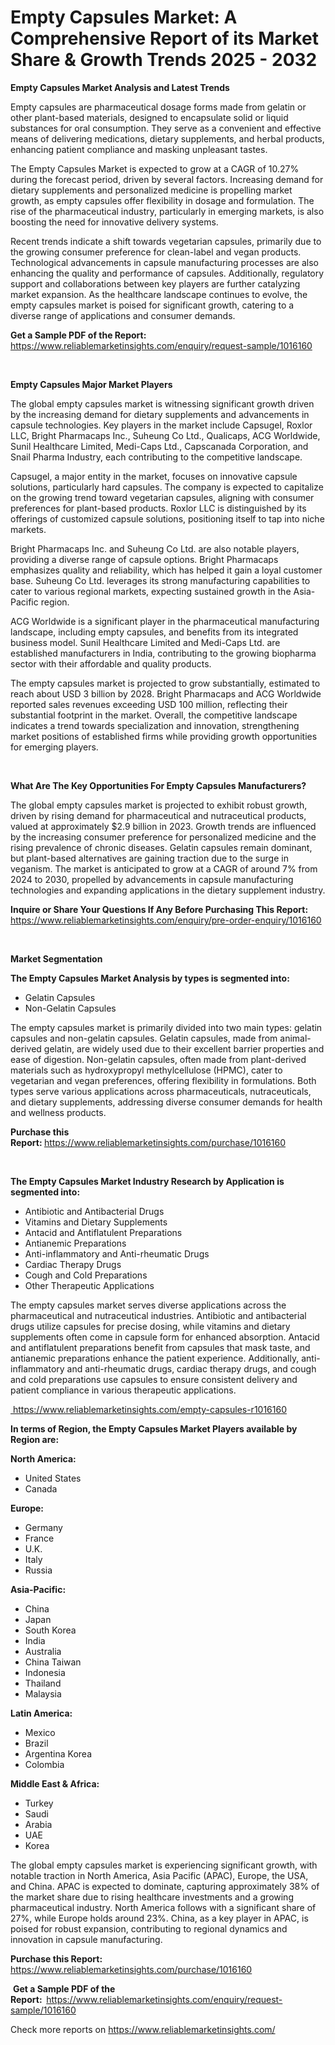 <p><h1>Empty Capsules Market: A Comprehensive Report of its Market Share & Growth Trends 2025 - 2032</h1></p><p><strong>Empty Capsules Market Analysis and Latest Trends</strong></p>
<p><p>Empty capsules are pharmaceutical dosage forms made from gelatin or other plant-based materials, designed to encapsulate solid or liquid substances for oral consumption. They serve as a convenient and effective means of delivering medications, dietary supplements, and herbal products, enhancing patient compliance and masking unpleasant tastes.</p><p>The Empty Capsules Market is expected to grow at a CAGR of 10.27% during the forecast period, driven by several factors. Increasing demand for dietary supplements and personalized medicine is propelling market growth, as empty capsules offer flexibility in dosage and formulation. The rise of the pharmaceutical industry, particularly in emerging markets, is also boosting the need for innovative delivery systems.</p><p>Recent trends indicate a shift towards vegetarian capsules, primarily due to the growing consumer preference for clean-label and vegan products. Technological advancements in capsule manufacturing processes are also enhancing the quality and performance of capsules. Additionally, regulatory support and collaborations between key players are further catalyzing market expansion. As the healthcare landscape continues to evolve, the empty capsules market is poised for significant growth, catering to a diverse range of applications and consumer demands.</p></p>
<p><strong>Get a Sample PDF of the Report:&nbsp;</strong> <a href="https://www.reliablemarketinsights.com/enquiry/request-sample/1016160?utm_campaign=1994&utm_medium=2&utm_source=Github&utm_content=ia&utm_term=09012025&utm_id=empty-capsules">https://www.reliablemarketinsights.com/enquiry/request-sample/1016160</a></p>
<p>&nbsp;</p>
<p><strong>Empty Capsules Major Market Players</strong></p>
<p><p>The global empty capsules market is witnessing significant growth driven by the increasing demand for dietary supplements and advancements in capsule technologies. Key players in the market include Capsugel, Roxlor LLC, Bright Pharmacaps Inc., Suheung Co Ltd., Qualicaps, ACG Worldwide, Sunil Healthcare Limited, Medi-Caps Ltd., Capscanada Corporation, and Snail Pharma Industry, each contributing to the competitive landscape.</p><p>Capsugel, a major entity in the market, focuses on innovative capsule solutions, particularly hard capsules. The company is expected to capitalize on the growing trend toward vegetarian capsules, aligning with consumer preferences for plant-based products. Roxlor LLC is distinguished by its offerings of customized capsule solutions, positioning itself to tap into niche markets.</p><p>Bright Pharmacaps Inc. and Suheung Co Ltd. are also notable players, providing a diverse range of capsule options. Bright Pharmacaps emphasizes quality and reliability, which has helped it gain a loyal customer base. Suheung Co Ltd. leverages its strong manufacturing capabilities to cater to various regional markets, expecting sustained growth in the Asia-Pacific region.</p><p>ACG Worldwide is a significant player in the pharmaceutical manufacturing landscape, including empty capsules, and benefits from its integrated business model. Sunil Healthcare Limited and Medi-Caps Ltd. are established manufacturers in India, contributing to the growing biopharma sector with their affordable and quality products.</p><p>The empty capsules market is projected to grow substantially, estimated to reach about USD 3 billion by 2028. Bright Pharmacaps and ACG Worldwide reported sales revenues exceeding USD 100 million, reflecting their substantial footprint in the market. Overall, the competitive landscape indicates a trend towards specialization and innovation, strengthening market positions of established firms while providing growth opportunities for emerging players.</p></p>
<p>&nbsp;</p>
<p><strong>What Are The Key Opportunities For Empty Capsules Manufacturers?</strong></p>
<p><p>The global empty capsules market is projected to exhibit robust growth, driven by rising demand for pharmaceutical and nutraceutical products, valued at approximately $2.9 billion in 2023. Growth trends are influenced by the increasing consumer preference for personalized medicine and the rising prevalence of chronic diseases. Gelatin capsules remain dominant, but plant-based alternatives are gaining traction due to the surge in veganism. The market is anticipated to grow at a CAGR of around 7% from 2024 to 2030, propelled by advancements in capsule manufacturing technologies and expanding applications in the dietary supplement industry.</p></p>
<p><strong>Inquire or Share Your Questions If Any Before Purchasing This Report:</strong> <a href="https://www.reliablemarketinsights.com/enquiry/pre-order-enquiry/1016160?utm_campaign=1994&utm_medium=2&utm_source=Github&utm_content=ia&utm_term=09012025&utm_id=empty-capsules">https://www.reliablemarketinsights.com/enquiry/pre-order-enquiry/1016160</a></p>
<p>&nbsp;</p>
<p><strong>Market Segmentation</strong></p>
<p><strong>The Empty Capsules Market Analysis by types is segmented into:</strong></p>
<p><ul><li>Gelatin Capsules</li><li>Non-Gelatin Capsules</li></ul></p>
<p><p>The empty capsules market is primarily divided into two main types: gelatin capsules and non-gelatin capsules. Gelatin capsules, made from animal-derived gelatin, are widely used due to their excellent barrier properties and ease of digestion. Non-gelatin capsules, often made from plant-derived materials such as hydroxypropyl methylcellulose (HPMC), cater to vegetarian and vegan preferences, offering flexibility in formulations. Both types serve various applications across pharmaceuticals, nutraceuticals, and dietary supplements, addressing diverse consumer demands for health and wellness products.</p></p>
<p><strong>Purchase this Report:&nbsp;</strong><a href="https://www.reliablemarketinsights.com/purchase/1016160?utm_campaign=1994&utm_medium=2&utm_source=Github&utm_content=ia&utm_term=09012025&utm_id=empty-capsules">https://www.reliablemarketinsights.com/purchase/1016160</a></p>
<p>&nbsp;</p>
<p><strong>The Empty Capsules Market Industry Research by Application is segmented into:</strong></p>
<p><ul><li>Antibiotic and Antibacterial Drugs</li><li>Vitamins and Dietary Supplements</li><li>Antacid and Antiflatulent Preparations</li><li>Antianemic Preparations</li><li>Anti-inflammatory and Anti-rheumatic Drugs</li><li>Cardiac Therapy Drugs</li><li>Cough and Cold Preparations</li><li>Other Therapeutic Applications</li></ul></p>
<p><p>The empty capsules market serves diverse applications across the pharmaceutical and nutraceutical industries. Antibiotic and antibacterial drugs utilize capsules for precise dosing, while vitamins and dietary supplements often come in capsule form for enhanced absorption. Antacid and antiflatulent preparations benefit from capsules that mask taste, and antianemic preparations enhance the patient experience. Additionally, anti-inflammatory and anti-rheumatic drugs, cardiac therapy drugs, and cough and cold preparations use capsules to ensure consistent delivery and patient compliance in various therapeutic applications.</p></p>
<p><a href="https://www.reliablemarketinsights.com/empty-capsules-r1016160?utm_campaign=1994&utm_medium=2&utm_source=Github&utm_content=ia&utm_term=09012025&utm_id=empty-capsules">&nbsp;https://www.reliablemarketinsights.com/empty-capsules-r1016160</a></p>
<p><strong>In terms of Region, the Empty Capsules Market Players available by Region are:</strong></p>
<p>
    <p> <strong> North America: </strong>
        <ul>
            <li>United States</li>
            <li>Canada</li>
        </ul>
        </p> 
    <p> <strong> Europe: </strong>
        <ul>
            <li>Germany</li>
            <li>France</li>
            <li>U.K.</li>
            <li>Italy</li>
            <li>Russia</li>
        </ul>
        </p> 
    <p> <strong> Asia-Pacific: </strong>
        <ul>
            <li>China</li>
            <li>Japan</li>
            <li>South Korea</li>
            <li>India</li>
            <li>Australia</li>
            <li>China Taiwan</li>
            <li>Indonesia</li>
            <li>Thailand</li>
            <li>Malaysia</li>
        </ul>
        </p> 
    <p> <strong> Latin America: </strong>
        <ul>
            <li>Mexico</li>
            <li>Brazil</li>
            <li>Argentina Korea</li>
            <li>Colombia</li>
        </ul>
        </p> 
    <p> <strong> Middle East & Africa: </strong>
        <ul>
            <li>Turkey</li>
            <li>Saudi</li>
            <li>Arabia</li>
            <li>UAE</li>
            <li>Korea</li>
        </ul>
    </p>
    </p>
<p><p>The global empty capsules market is experiencing significant growth, with notable traction in North America, Asia Pacific (APAC), Europe, the USA, and China. APAC is expected to dominate, capturing approximately 38% of the market share due to rising healthcare investments and a growing pharmaceutical industry. North America follows with a significant share of 27%, while Europe holds around 23%. China, as a key player in APAC, is poised for robust expansion, contributing to regional dynamics and innovation in capsule manufacturing.</p></p>
<p><strong>Purchase this Report: </strong><a href="https://www.reliablemarketinsights.com/purchase/1016160?utm_campaign=1994&utm_medium=2&utm_source=Github&utm_content=ia&utm_term=09012025&utm_id=empty-capsules">https://www.reliablemarketinsights.com/purchase/1016160</a></p>
<p>&nbsp;<strong>Get a Sample PDF of the Report:&nbsp;&nbsp;</strong><a href="https://www.reliablemarketinsights.com/enquiry/request-sample/1016160?utm_campaign=1994&utm_medium=2&utm_source=Github&utm_content=ia&utm_term=09012025&utm_id=empty-capsules">https://www.reliablemarketinsights.com/enquiry/request-sample/1016160</a></p>
<p><strong></strong></p>
<p>Check more reports on <a href="https://www.reliablemarketinsights.com/?utm_campaign=1994&utm_medium=2&utm_source=Github&utm_content=ia&utm_term=09012025&utm_id=empty-capsules">https://www.reliablemarketinsights.com/</a></p>